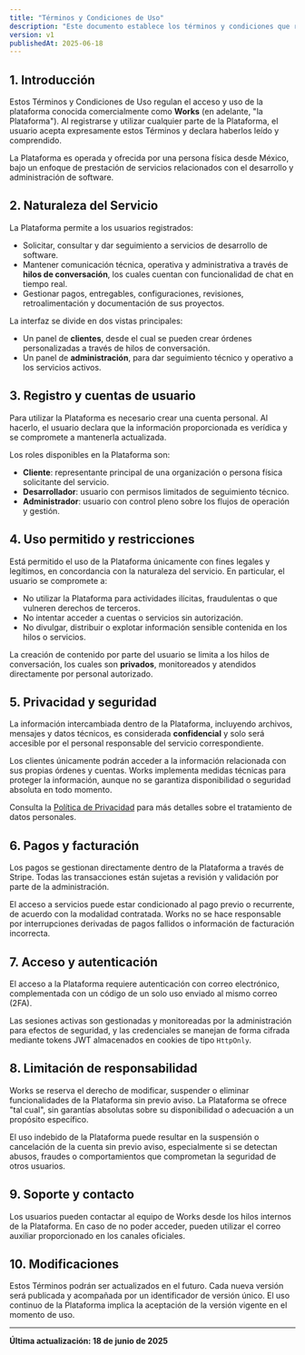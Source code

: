 ```yaml
---
title: "Términos y Condiciones de Uso"
description: "Este documento establece los términos y condiciones que rigen el uso de la plataforma, sus funcionalidades y los derechos y responsabilidades tanto del proveedor como del usuario."
version: v1
publishedAt: 2025-06-18
---
```


## 1. Introducción

Estos Términos y Condiciones de Uso regulan el acceso y uso de la plataforma conocida comercialmente como **Works** (en adelante, "la Plataforma"). Al registrarse y utilizar cualquier parte de la Plataforma, el usuario acepta expresamente estos Términos y declara haberlos leído y comprendido.

La Plataforma es operada y ofrecida por una persona física desde México, bajo un enfoque de prestación de servicios relacionados con el desarrollo y administración de software.

## 2. Naturaleza del Servicio

La Plataforma permite a los usuarios registrados:

- Solicitar, consultar y dar seguimiento a servicios de desarrollo de software.
- Mantener comunicación técnica, operativa y administrativa a través de **hilos de conversación**, los cuales cuentan con funcionalidad de chat en tiempo real.
- Gestionar pagos, entregables, configuraciones, revisiones, retroalimentación y documentación de sus proyectos.

La interfaz se divide en dos vistas principales:

- Un panel de **clientes**, desde el cual se pueden crear órdenes personalizadas a través de hilos de conversación.
- Un panel de **administración**, para dar seguimiento técnico y operativo a los servicios activos.

## 3. Registro y cuentas de usuario

Para utilizar la Plataforma es necesario crear una cuenta personal. Al hacerlo, el usuario declara que la información proporcionada es verídica y se compromete a mantenerla actualizada.

Los roles disponibles en la Plataforma son:

- **Cliente**: representante principal de una organización o persona física solicitante del servicio.
- **Desarrollador**: usuario con permisos limitados de seguimiento técnico.
- **Administrador**: usuario con control pleno sobre los flujos de operación y gestión.

## 4. Uso permitido y restricciones

Está permitido el uso de la Plataforma únicamente con fines legales y legítimos, en concordancia con la naturaleza del servicio. En particular, el usuario se compromete a:

- No utilizar la Plataforma para actividades ilícitas, fraudulentas o que vulneren derechos de terceros.
- No intentar acceder a cuentas o servicios sin autorización.
- No divulgar, distribuir o explotar información sensible contenida en los hilos o servicios.

La creación de contenido por parte del usuario se limita a los hilos de conversación, los cuales son **privados**, monitoreados y atendidos directamente por personal autorizado.

## 5. Privacidad y seguridad

La información intercambiada dentro de la Plataforma, incluyendo archivos, mensajes y datos técnicos, es considerada **confidencial** y solo será accesible por el personal responsable del servicio correspondiente.

Los clientes únicamente podrán acceder a la información relacionada con sus propias órdenes y cuentas. Works implementa medidas técnicas para proteger la información, aunque no se garantiza disponibilidad o seguridad absoluta en todo momento.

Consulta la [Política de Privacidad](/legal/policies) para más detalles sobre el tratamiento de datos personales.

## 6. Pagos y facturación

Los pagos se gestionan directamente dentro de la Plataforma a través de Stripe. Todas las transacciones están sujetas a revisión y validación por parte de la administración.

El acceso a servicios puede estar condicionado al pago previo o recurrente, de acuerdo con la modalidad contratada. Works no se hace responsable por interrupciones derivadas de pagos fallidos o información de facturación incorrecta.

## 7. Acceso y autenticación

El acceso a la Plataforma requiere autenticación con correo electrónico, complementada con un código de un solo uso enviado al mismo correo (2FA).

Las sesiones activas son gestionadas y monitoreadas por la administración para efectos de seguridad, y las credenciales se manejan de forma cifrada mediante tokens JWT almacenados en cookies de tipo `HttpOnly`.

## 8. Limitación de responsabilidad

Works se reserva el derecho de modificar, suspender o eliminar funcionalidades de la Plataforma sin previo aviso. La Plataforma se ofrece "tal cual", sin garantías absolutas sobre su disponibilidad o adecuación a un propósito específico.

El uso indebido de la Plataforma puede resultar en la suspensión o cancelación de la cuenta sin previo aviso, especialmente si se detectan abusos, fraudes o comportamientos que comprometan la seguridad de otros usuarios.

## 9. Soporte y contacto

Los usuarios pueden contactar al equipo de Works desde los hilos internos de la Plataforma. En caso de no poder acceder, pueden utilizar el correo auxiliar proporcionado en los canales oficiales.

## 10. Modificaciones

Estos Términos podrán ser actualizados en el futuro. Cada nueva versión será publicada y acompañada por un identificador de versión único. El uso continuo de la Plataforma implica la aceptación de la versión vigente en el momento de uso.

---

**Última actualización: 18 de junio de 2025**
